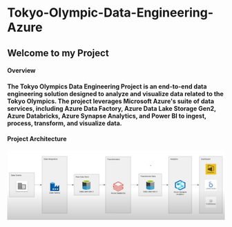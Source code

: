 # Tokyo-Olympic-Data-Engineering-Azure

## Welcome to my Project

#### Overview
#### The Tokyo Olympics Data Engineering Project is an end-to-end data engineering solution designed to analyze and visualize data related to the Tokyo Olympics. The project leverages Microsoft Azure's suite of data services, including Azure Data Factory, Azure Data Lake Storage Gen2, Azure Databricks, Azure Synapse Analytics, and Power BI to ingest, process, transform, and visualize data.

#### Project Architecture

![alt text](image.png)